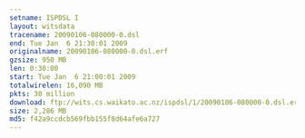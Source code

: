 ```yaml
---
setname: ISPDSL I
layout: witsdata
tracename: 20090106-080000-0.dsl
end: Tue Jan  6 21:30:01 2009
originalname: 20090106-080000-0.dsl.erf
gzsize: 950 MB
len: 0:30:00
start: Tue Jan  6 21:00:01 2009
totalwirelen: 16,090 MB
pkts: 30 million
download: ftp://wits.cs.waikato.ac.nz/ispdsl/1/20090106-080000-0.dsl.erf.gz
size: 2,286 MB
md5: f42a9ccdcb569fbb155f8d64afe6a727
---
```


